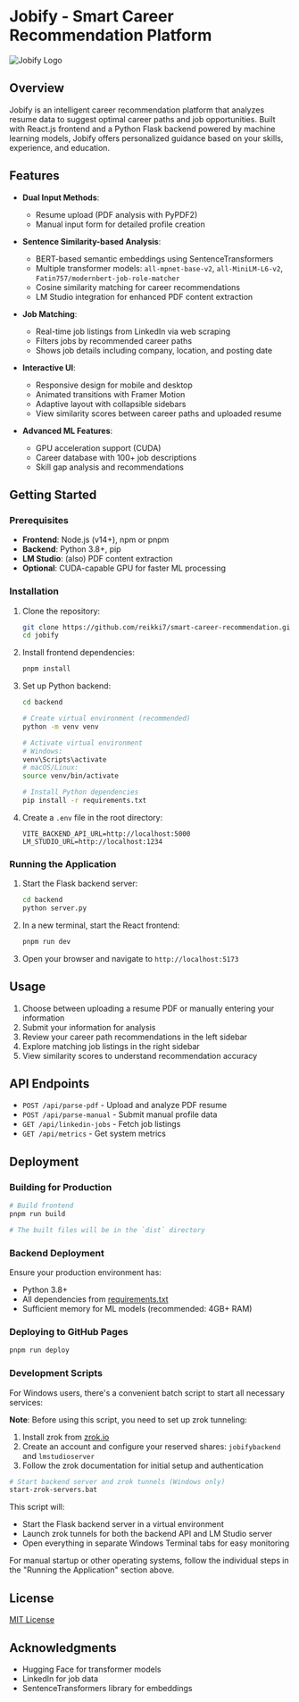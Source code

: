 # Jobify - Smart Career Recommendation Platform

![Jobify Logo](/public/webIcon.png)

## Overview

Jobify is an intelligent career recommendation platform that analyzes resume data to suggest optimal career paths and job opportunities. Built with React.js frontend and a Python Flask backend powered by machine learning models, Jobify offers personalized guidance based on your skills, experience, and education.

## Features

- **Dual Input Methods**:

  - Resume upload (PDF analysis with PyPDF2)
  - Manual input form for detailed profile creation

- **Sentence Similarity-based Analysis**:

  - BERT-based semantic embeddings using SentenceTransformers
  - Multiple transformer models: `all-mpnet-base-v2`, `all-MiniLM-L6-v2`, `Fatin757/modernbert-job-role-matcher`
  - Cosine similarity matching for career recommendations
  - LM Studio integration for enhanced PDF content extraction

- **Job Matching**:

  - Real-time job listings from LinkedIn via web scraping
  - Filters jobs by recommended career paths
  - Shows job details including company, location, and posting date

- **Interactive UI**:

  - Responsive design for mobile and desktop
  - Animated transitions with Framer Motion
  - Adaptive layout with collapsible sidebars
  - View similarity scores between career paths and uploaded resume

- **Advanced ML Features**:
  - GPU acceleration support (CUDA)
  - Career database with 100+ job descriptions
  - Skill gap analysis and recommendations

## Getting Started

### Prerequisites

- **Frontend**: Node.js (v14+), npm or pnpm
- **Backend**: Python 3.8+, pip
- **LM Studio**: (also) PDF content extraction
- **Optional**: CUDA-capable GPU for faster ML processing

### Installation

1. Clone the repository:

   ```bash
   git clone https://github.com/reikki7/smart-career-recommendation.git
   cd jobify
   ```

2. Install frontend dependencies:

   ```bash
   pnpm install
   ```

3. Set up Python backend:

   ```bash
   cd backend

   # Create virtual environment (recommended)
   python -m venv venv

   # Activate virtual environment
   # Windows:
   venv\Scripts\activate
   # macOS/Linux:
   source venv/bin/activate

   # Install Python dependencies
   pip install -r requirements.txt
   ```

4. Create a `.env` file in the root directory:
   ```env
   VITE_BACKEND_API_URL=http://localhost:5000
   LM_STUDIO_URL=http://localhost:1234
   ```

### Running the Application

1. Start the Flask backend server:

   ```bash
   cd backend
   python server.py
   ```

2. In a new terminal, start the React frontend:

   ```bash
   pnpm run dev
   ```

3. Open your browser and navigate to `http://localhost:5173`

## Usage

1. Choose between uploading a resume PDF or manually entering your information
2. Submit your information for analysis
3. Review your career path recommendations in the left sidebar
4. Explore matching job listings in the right sidebar
5. View similarity scores to understand recommendation accuracy

## API Endpoints

- `POST /api/parse-pdf` - Upload and analyze PDF resume
- `POST /api/parse-manual` - Submit manual profile data
- `GET /api/linkedin-jobs` - Fetch job listings
- `GET /api/metrics` - Get system metrics

## Deployment

### Building for Production

```bash
# Build frontend
pnpm run build

# The built files will be in the `dist` directory
```

### Backend Deployment

Ensure your production environment has:

- Python 3.8+
- All dependencies from [requirements.txt](backend/requirements.txt)
- Sufficient memory for ML models (recommended: 4GB+ RAM)

### Deploying to GitHub Pages

```bash
pnpm run deploy
```

### Development Scripts

For Windows users, there's a convenient batch script to start all necessary services:

**Note**: Before using this script, you need to set up zrok tunneling:

1. Install zrok from [zrok.io](https://zrok.io)
2. Create an account and configure your reserved shares: `jobifybackend` and `lmstudioserver`
3. Follow the zrok documentation for initial setup and authentication

```bash
# Start backend server and zrok tunnels (Windows only)
start-zrok-servers.bat
```

This script will:

- Start the Flask backend server in a virtual environment
- Launch zrok tunnels for both the backend API and LM Studio server
- Open everything in separate Windows Terminal tabs for easy monitoring

For manual startup or other operating systems, follow the individual steps in the "Running the Application" section above.

## License

[MIT License](LICENSE)

## Acknowledgments

- Hugging Face for transformer models
- LinkedIn for job data
- SentenceTransformers library for embeddings
